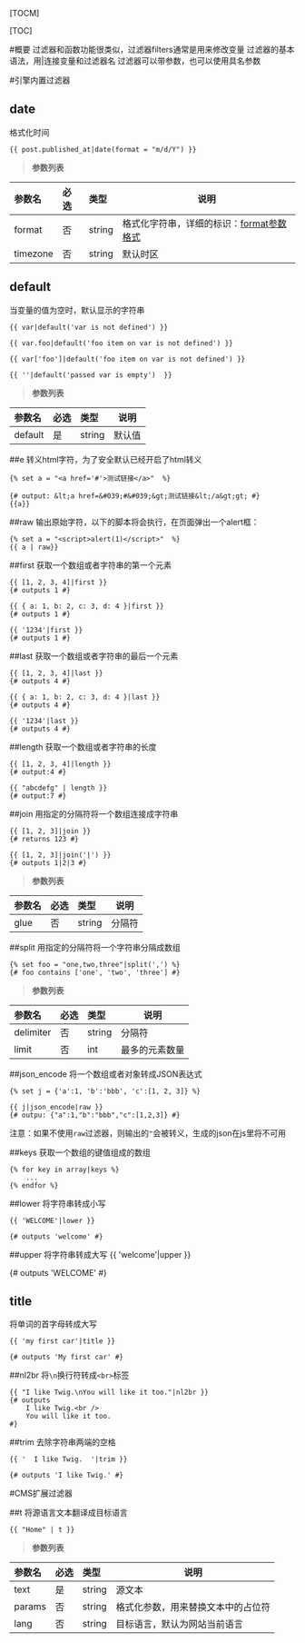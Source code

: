 [TOCM]

[TOC]

#概要
过滤器和函数功能很类似，过滤器filters通常是用来修改变量
过滤器的基本语法，用|连接变量和过滤器名
过滤器可以带参数，也可以使用具名参数

#引擎内置过滤器

## date
格式化时间
```
{{ post.published_at|date(format = "m/d/Y") }}
```
>**参数列表**

|参数名|必选|类型|说明|
|:---- |:---|:----- |----- |
| format |否  |string |格式化字符串，详细的标识：[format参数格式](http://php.net/manual/zh/function.date.php "format参数格式")    |
| timezone |否  |string | 默认时区    |


## default
当变量的值为空时，默认显示的字符串
```
{{ var|default('var is not defined') }}

{{ var.foo|default('foo item on var is not defined') }}

{{ var['foo']|default('foo item on var is not defined') }}

{{ ''|default('passed var is empty')  }}
```
>**参数列表**

|参数名|必选|类型|说明|
|:---- |:---|:----- |----- |
| default |是  |string |默认值   |


##e
转义html字符，为了安全默认已经开启了html转义
```
{% set a = "<a href='#'>测试链接</a>"  %}

{# output: &lt;a href=&#039;#&#039;&gt;测试链接&lt;/a&gt;gt; #}
{{a}}
```
##raw
输出原始字符，以下的脚本将会执行，在页面弹出一个alert框：
```
{% set a = "<script>alert(1)</script>"  %}
{{ a | raw}}
```

##first
获取一个数组或者字符串的第一个元素
```
{{ [1, 2, 3, 4]|first }}
{# outputs 1 #}

{{ { a: 1, b: 2, c: 3, d: 4 }|first }}
{# outputs 1 #}

{{ '1234'|first }}
{# outputs 1 #}
```

##last
获取一个数组或者字符串的最后一个元素
```
{{ [1, 2, 3, 4]|last }}
{# outputs 4 #}

{{ { a: 1, b: 2, c: 3, d: 4 }|last }}
{# outputs 4 #}

{{ '1234'|last }}
{# outputs 4 #}
```

##length
获取一个数组或者字符串的长度
```
{{ [1, 2, 3, 4]|length }}
{# output:4 #}

{{ "abcdefg" | length }}
{# output:7 #}
```

##join
用指定的分隔符将一个数组连接成字符串
```
{{ [1, 2, 3]|join }}
{# returns 123 #}

{{ [1, 2, 3]|join('|') }}
{# outputs 1|2|3 #}
```
>**参数列表**

|参数名|必选|类型|说明|
|:---- |:---|:----- |----- |
| glue |否  |string | 分隔符 |

##split
用指定的分隔符将一个字符串分隔成数组
```
{% set foo = "one,two,three"|split(',') %}
{# foo contains ['one', 'two', 'three'] #}
```
>**参数列表**

|参数名|必选|类型|说明|
|:---- |:---|:----- |----- |
| delimiter |否  |string |分隔符  |
| limit  |否  |int | 最多的元素数量   |


##json_encode
将一个数组或者对象转成JSON表达式
```
{% set j = {'a':1, 'b':'bbb', 'c':[1, 2, 3]} %}

{{ j|json_encode|raw }}
{# outpu: {"a":1,"b":"bbb","c":[1,2,3]} #}
```
注意：如果不使用`raw`过滤器，则输出的`"`会被转义，生成的json在js里将不可用

##keys
获取一个数组的键值组成的数组
```
{% for key in array|keys %}
    ...
{% endfor %}
```
##lower
将字符串转成小写
```
{{ 'WELCOME'|lower }}

{# outputs 'welcome' #}
```

##upper
将字符串转成大写
{{ 'welcome'|upper }}

{# outputs 'WELCOME' #}

## title
将单词的首字母转成大写
```
{{ 'my first car'|title }}

{# outputs 'My first car' #}
```

##nl2br
将`\n`换行符转成`<br>`标签
```
{{ "I like Twig.\nYou will like it too."|nl2br }}
{# outputs
    I like Twig.<br />
    You will like it too.
#}
```

##trim
去除字符串两端的空格
```
{{ '  I like Twig.  '|trim }}

{# outputs 'I like Twig.' #}
```

#CMS扩展过滤器


##t
将源语言文本翻译成目标语言
```
{{ "Home" | t }}
```
>**参数列表**

|参数名|必选|类型|说明|
|:---- |:---|:----- |----- |
| text |是  |string |源文本  |
| params |否  |string | 格式化参数，用来替换文本中的占位符    |
| lang |否  |string | 目标语言，默认为网站当前语言    |







